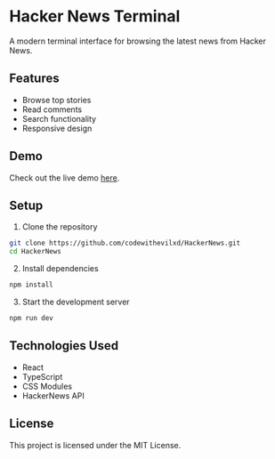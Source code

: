 # Hacker News Terminal

A modern terminal interface for browsing the latest news from Hacker News.

## Features

- Browse top stories
- Read comments
- Search functionality
- Responsive design

## Demo
Check out the live demo [here](https://hackernews-terminal.netlify.app).

## Setup

1. Clone the repository
```bash
git clone https://github.com/codewithevilxd/HackerNews.git
cd HackerNews
```

2. Install dependencies
```bash
npm install
```

3. Start the development server
```bash
npm run dev
```

## Technologies Used

- React
- TypeScript
- CSS Modules
- HackerNews API

## License

This project is licensed under the MIT License.
